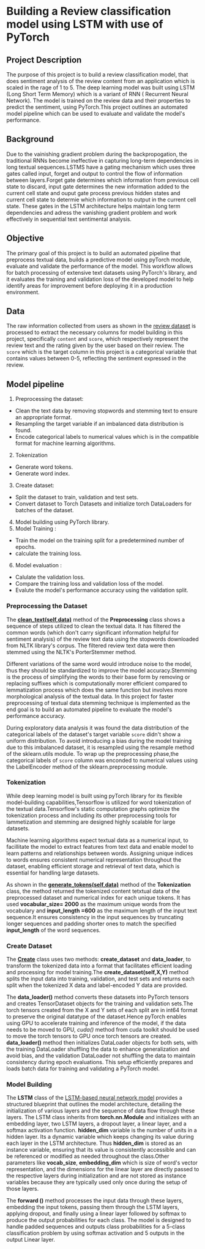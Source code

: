 # Building a Review classification model using LSTM with use of PyTorch 

## Project Description 
The purpose of this project is to build a review classification model, that does sentiment analysis of the review content from an application which is scaled in the rage of 1 to 5. The deep learning model was built using LSTM (Long Short Term Memory) which is a variant of RNN ( Recurrent Neural Network). The model is trained on the review data and their properties to predict the sentiment, using PyTorch.This project outlines an automated model pipeline which can be used to evaluate and validate the model's performance.

## Background 
Due to the vainishing gradient problem during the backpropogation, the traditional RNNs become ineffective in capturing long-term dependencies in long textual sequences.LSTMS have a gating mechanism which uses three gates called input, forget and output to control the flow of information between layers.Forget gate determines which information from previous cell state to discard, input gate determines the new information added to the current cell state and ouput gate process previous hidden states and current cell state to determie which information to output in the current cell state. These gates in the LSTM architecture helps maintain long term dependencies and adress the vanishing gradient problem and work effectively in sequential text sentimental analysis.

## Objective 
The primary goal of this project is to build an automated pipeline that preprocess textual data, builds a predictive model using pyTorch module, evaluate and validate the performance of the model. This workflow allows for batch processing of extensive text datasets using PyTorch's library, and it evaluates the training and validation loss of the developed model to help identify areas for improvement before deploying it in a production environment.

## Data 
The  raw information collected from users as  shown in the [review dataset](Data/review_data.csv)  is processed to extract the necessary columns for model building in this project, specifically `content` and `score`, which respectively represent the review text and the rating given by the user based on their review. The `score` which is the target column in this project is a categorical variable that contains values between 0-5, reflecting the sentiment expressed in the review.

## Model pipeline 

1. Preprocessing the dataset:
- Clean the text data by removing stopwords and stemming text to ensure an appropriate format.
- Resampling the target variable if an imbalanced data distribution is found.
- Encode categorical labels to numerical values which is in the compatible format for machine learning algorithms.
2. Tokenization
  - Generate word tokens.
  - Generate word index.
3. Create dataset:
- Split the dataset to train, validation and test sets.
- Convert dataset to Torch Datasets and initialize torch DataLoaders for batches of the dataset.
4. Model building using PyTorch library.
5. Model Training :
  - Train the model on the training split for a predetermined number of epochs.
  - calculate the training loss.
6. Model evaluation :
  - Calulate the validation loss.
  - Compare the training loss and validation loss of the model.
  - Evalute the model's performance accuracy using the validation split.

### Preprocessing the Dataset

The [**clean_text(self,data)**](MLPipeline/Preprocessing.py) method of the **Preprocessing** class shows a sequence of steps utilized to clean the textual data. It has filtered the common words (which don't carry significant information helpful for sentiment analysis)  of the review text data using the stopwords downloaded from NLTK library's corpus. The filtered review text data were then stemmed using the NLTK's PorterStemmer method.

Different variations of the same word would introduce noise to the model, thus they should be standardized to improve the model accuracy.Stemming is the process of simplifying the words to their base form by removing or replacing suffixes which is computationally morer efficient compared to lemmatization process which does the same function but involves more morphological analysis of the textual data. In this project for faster preprocessing of textual data stemming technique is implemented as the end goal is to build an automated pipeline to evaluate the model's performance accuracy.

During exploratory data analysis it was found the data distribution of the categorical labels of the dataset's target variable `score` didn't show a uniform distribution. To avoid introducing a  bias during the model training due to this imbalanced dataset, it is resampled using the resample method of the sklearn.utils module.
To wrap up the preprocessing phase,the categorical labels of `score` column was enconded to numerical values using the LabelEncoder method of the sklearn.preprocessing module.

### Tokenization 
While deep learning model is built using pyTorch library for its flexible model-building capabilities,Tensorflow is utilized for word tokenization of the textual data.Tensorflow's static computation graphs optimize the tokenization process and including its other preprocessing tools for lammetization and stemming are designed highly scalable for large datasets.

Machine learning algorithms expect textual data as a numerical input, to facillitate the model to extract features from text data and enable model to learn patterns and relationships between words. Assigning unique indices to words ensures consistent numerical representation throughout the dataset, enabling efficient storage and retrieval of text data, which is essential for handling large datasets.

As shown in the [**generate_tokens(self,data)**](MLPipeline/Tokenization.py) method of the **Tokenization** class, the method returned the tokenized content tetxtual data of the preprocessed dataset and numerical index for each unique tokens. It has used **vocabular_size= 2000** as the maximum unique words from the vocabulary and **input_length =600** as the maximum length of the input text sequence.It ensures consistency in the input sequences by truncating longer sequences and padding shorter ones to match the specified **input_length** of the word sequences.

### Create Dataset
The **[Create](MLPipeline/Create.py)** class uses two methods: **create_dataset** and **data_loader**, to transform the tokenized data into a format that facilitates efficient loading and processing for model training.The **create_dataset(self,X,Y)** method splits the input data into training, validation, and test sets and returns each split when the tokenized X data and label-encoded Y data are provided.

The **data_loader()** method converts these datasets into PyTorch tensors and creates TensorDataset objects for the training and validation sets.The torch tensors created from the X and Y sets of each split are in int64 format to preserve the original datatype of the dataset.Hence pyTorch enables using GPU to accelerate training and inference of the model, if the data needs to be moved to GPU, *cuda()* method from cuda toolkit should be used to move the torch tensors to GPU once torch tensors are created. **data_loader()** method then initializes DataLoader objects for both sets, with the training DataLoader shuffling the data to enhance generalization and avoid bias, and the validation DataLoader not shuffling the data to maintain consistency during epoch evaluations. This setup efficiently prepares and loads batch data for training and validating a PyTorch model.

### Model Building 
The **LSTM** class of the  [LSTM-based neural network model](MLPipeline/LSTM.py)  provides a structured blueprint that outlines the model architecture, detailing the initialization of various layers and the sequence of data flow through these layers. The LSTM class inherits from **torch.nn.Module** and initializes with an embedding layer, two LSTM layers, a dropout layer, a linear layer, and a softmax activation function. **hidden_dim** variable is the number of units in a hidden layer. Its a dynamic variable which keeps changing its value during each layer in the LSTM architecture. Thus **hidden_dim** is stored as an instance variable, ensuring that its value is consistently accessible and can be referenced or modified as needed throughout the class.Other parameters like **vocab_size**, **embedding_dim** which is size of word's vector representation, and the dimensions for the linear layer are directly passed to the respective layers during initialization and are not stored as instance variables because they are typically used only once during the setup of those layers.

The **forward ()** method processes the input data through these layers, embedding the input tokens, passing them through the LSTM layers, applying dropout, and finally using a linear layer followed by softmax to produce the output probabilities for each class. The model is designed to handle padded sequences and outputs class probabilities for a 5-class classification problem by using softmax activation and 5 outputs in the output Linear layer.





















































